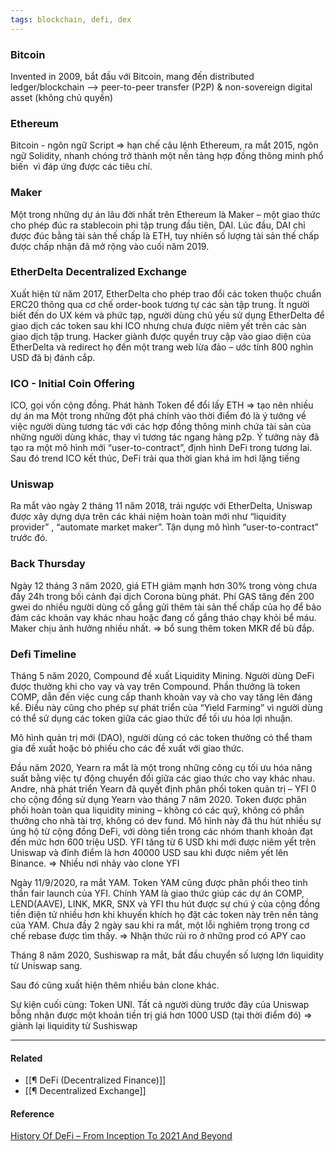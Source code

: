 ```yaml
---
tags: blockchain, defi, dex
---
```


### Bitcoin

Invented in 2009, bắt đầu với Bitcoin, mang đến distributed ledger/blockchain
--> peer-to-peer transfer (P2P) & non-sovereign digital asset (không chủ quyền)

### Ethereum

Bitcoin - ngôn ngữ Script => hạn chế câu lệnh Ethereum, ra mắt 2015, ngôn ngữ
Solidity, nhanh chóng trở thành một nền tảng hợp đồng thông minh phổ biến  vì
đáp ứng được các tiêu chí.

### Maker

Một trong những dự án lâu đời nhất trên Ethereum là Maker – một giao thức cho
phép đúc ra stablecoin phi tập trung đầu tiên, DAI. Lúc đầu, DAI chỉ được đúc
bằng tài sản thế chấp là ETH, tuy nhiên số lượng tài sản thế chấp được chấp nhận
đã mở rộng vào cuối năm 2019.

### EtherDelta Decentralized Exchange

Xuất hiện từ năm 2017, EtherDelta cho phép trao đổi các token thuộc chuẩn ERC20
thông qua cơ chế order-book tương tự các sàn tập trung. Ít người biết đến do UX
kém và phức tạp, người dùng chủ yếu sử dụng EtherDelta để giao dịch các token
sau khi ICO nhưng chưa được niêm yết trên các sàn giao dịch tập trung. Hacker
giành được quyền truy cập vào giao diện của EtherDelta và redirect họ đến một
trang web lừa đảo – ước tính 800 nghìn USD đã bị đánh cắp.

### ICO - Initial Coin Offering

ICO, gọi vốn cộng đồng. Phát hành Token để đổi lấy ETH => tạo nên nhiều dự án ma
Một trong những đột phá chính vào thời điểm đó là ý tưởng về việc người dùng
tương tác với các hợp đồng thông minh chứa tài sản của những người dùng khác,
thay vì tương tác ngang hàng p2p. Ý tưởng này đã tạo ra một mô hình mới
“user-to-contract”, định hình DeFi trong tương lai. Sau đó trend ICO kết thúc,
DeFi trải qua thời gian khá im hơi lặng tiếng

### Uniswap

Ra mắt vào ngày 2 tháng 11 năm 2018, trái ngược với EtherDelta, Uniswap được xây
dựng dựa trên các khái niệm hoàn toàn mới như “liquidity provider” , “automate
market maker”. Tận dụng mô hình “user-to-contract” trước đó.

### Back Thursday

Ngày 12 tháng 3 năm 2020, giá ETH giảm mạnh hơn 30% trong vòng chưa đầy 24h
trong bối cảnh đại dịch Corona bùng phát. Phí GAS tăng đến 200 gwei do nhiều
người dùng cố gắng gửi thêm tài sản thế chấp của họ để bảo đảm các khoản vay
khác nhau hoặc đang cố gắng tháo chạy khỏi bể máu. Maker chịu ảnh hưởng nhiều
nhất. => bổ sung thêm token MKR để bù đắp.

### Defi Timeline

Tháng 5 năm 2020, Compound đề xuất Liquidity Mining. Người dùng DeFi được thưởng
khi cho vay và vay trên Compound. Phần thưởng là token COMP, dẫn đến việc cung
cấp thanh khoản vay và cho vay tăng lên đáng kể. Điều này cũng cho phép sự phát
triển của “Yield Farming” vì người dùng có thể sử dụng các token giữa các giao
thức để tối ưu hóa lợi nhuận.

Mô hình quản trị mới (DAO), người dùng có các token thưởng có thể tham gia đề
xuất hoặc bỏ phiếu cho các đề xuất với giao thức.

Đầu năm 2020, Yearn ra mắt là một trong những công cụ tối ưu hóa năng suất bằng
việc tự động chuyển đổi giữa các giao thức cho vay khác nhau. Andre, nhà phát
triển Yearn đã quyết định phân phối token quản trị – YFI 0 cho cộng đồng sử dụng
Yearn vào tháng 7 năm 2020. Token được phân phối hoàn toàn qua liquidity mining
– không có các quỹ, không có phần thưởng cho nhà tài trợ, không có dev fund. Mô
hình này đã thu hút nhiều sự ủng hộ từ cộng đồng DeFi, với dòng tiền trong các
nhóm thanh khoản đạt đến mức hơn 600 triệu USD. YFI tăng từ 6 USD khi mới được
niêm yết trên Uniswap và đỉnh điểm là hơn 40000 USD sau khi được niêm yết lên
Binance. => Nhiều nơi nhảy vào clone YFI

Ngày 11/9/2020, ra mắt YAM. Token YAM cũng được phân phối theo tinh thần fair
launch của YFI. Chính YAM là giao thức giúp các dự án COMP, LEND(AAVE), LINK,
MKR, SNX và YFI thu hút được sự chú ý của cộng đồng tiền điện tử nhiều hơn khi
khuyến khích họ đặt các token này trên nền tảng của YAM. Chưa đầy 2 ngày sau khi
ra mắt, một lỗi nghiêm trọng trong cơ chế rebase được tìm thấy. => Nhận thức rủi
ro ở những prod có APY cao

Tháng 8 năm 2020, Sushiswap ra mắt, bắt đầu chuyển số lượng lớn liquidity từ
Uniswap sang.

Sau đó cũng xuất hiện thêm nhiều bản clone khác.

Sự kiện cuối cùng: Token UNI. Tất cả người dùng trước đây của Uniswap bỗng nhận
được một khoản tiền trị giá hơn 1000 USD (tại thời điểm đó) => giành lại
liquidity từ Sushiswap

---

#### Related

- [[¶  DeFi (Decentralized Finance)]]
- [[¶ Decentralized Exchange]]

#### Reference

[History Of DeFi – From Inception To 2021 And Beyond](https://finematics.com/history-of-defi-explained/)

